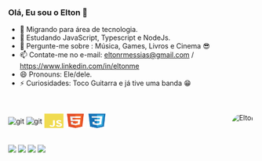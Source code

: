 ### Olá, Eu sou o Elton 👋

- 🔭 Migrando para área de tecnologia.
- 🌱 Estudando JavaScript, Typescript e NodeJs.
- 💬 Pergunte-me sobre : Música, Games, Livros e Cinema 😎
- 📫 Contate-me no e-mail: eltonrmessias@gmail.com / https://www.linkedin.com/in/eltonme
- 😄 Pronouns: Ele/dele.
- ⚡ Curiosidades: Toco Guitarra e já tive uma banda 😁


<div style="display: inline_block"><br>


<br>  
  <img align="center" alt="git" height="30" width="40" src="https://raw.githubusercontent.com/jmnote/z-icons/master/svg/github.svg">
  <img align="center" alt="git" height="30" width="40" src="https://raw.githubusercontent.com/jmnote/z-icons/master/svg/git.svg">
  <img align="center" alt="Js" height="30" width="40" src="https://raw.githubusercontent.com/devicons/devicon/master/icons/javascript/javascript-plain.svg">
  <img align="center" alt="HTML" height="30" width="40" src="https://raw.githubusercontent.com/devicons/devicon/master/icons/html5/html5-original.svg">
  <img align="center" alt="CSS" height="30" width="40" src="https://raw.githubusercontent.com/devicons/devicon/master/icons/css3/css3-original.svg">
  <img align="right" alt="Elton" height="150" style="border-radius:50px;" src="https://images.memberkit.com.br/eyJfcmFpbHMiOnsibWVzc2FnZSI6IkJBaHBBODBESHc9PSIsImV4cCI6bnVsbCwicHVyIjoiYmxvYl9pZCJ9fQ%3D%3D--6e54f3d4073381b1c8d7f9d6372c2d4a7574cf75/Captura%20de%20tela%202023-02-03%20220111.png?width=128&height=128">
</div>



<br>  
<br>  




 <div> 
<a href = "mailto:contatoeltonrmessias@gmail.com"><img src="https://img.shields.io/badge/-Gmail-%23333?style=for-the-badge&logo=gmail&logoColor=white" target="_blank"></a>
  <a href="https://www.linkedin.com/in/eltonme/" target="_blank"><img src="https://img.shields.io/badge/-LinkedIn-%230077B5?style=for-the-badge&logo=linkedin&logoColor=white" target="_blank"></a> 
  <a href="https://www.instagram.com/eltonrodrigoo_/" target="_blank"><img src="https://img.shields.io/badge/-Instagram-%23E4405F?style=for-the-badge&logo=instagram&logoColor=white" target="_blank"></a>
  <a href="https://api.whatsapp.com/send?phone=5541984591185" target="_blank"><img src="https://img.shields.io/badge/-whatsapp-rgb(90, 231, 90)?style=for-the-badge&logo=whatsapp&logoColor=white" target="_blank"></a>


